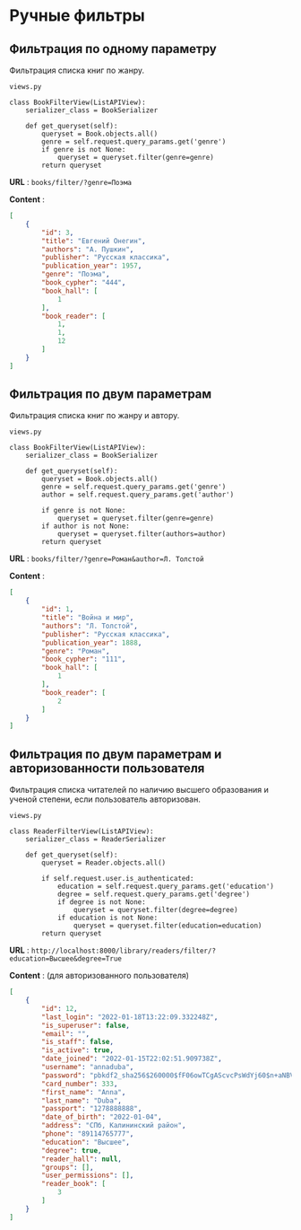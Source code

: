 # Ручные фильтры

## Фильтрация по одному параметру
Фильтрация списка книг по жанру.

`views.py`
```
class BookFilterView(ListAPIView):
    serializer_class = BookSerializer

    def get_queryset(self):
        queryset = Book.objects.all()
        genre = self.request.query_params.get('genre')
        if genre is not None:
            queryset = queryset.filter(genre=genre)
        return queryset
```

**URL** : `books/filter/?genre=Поэма`

**Content** :
```json
[
    {
        "id": 3,
        "title": "Евгений Онегин",
        "authors": "А. Пушкин",
        "publisher": "Русская классика",
        "publication_year": 1957,
        "genre": "Поэма",
        "book_cypher": "444",
        "book_hall": [
            1
        ],
        "book_reader": [
            1,
            1,
            12
        ]
    }
]
```

## Фильтрация по двум параметрам
Фильтрация списка книг по жанру и автору.

`views.py`
```
class BookFilterView(ListAPIView):
    serializer_class = BookSerializer

    def get_queryset(self):
        queryset = Book.objects.all()
        genre = self.request.query_params.get('genre')
        author = self.request.query_params.get('author')

        if genre is not None:
            queryset = queryset.filter(genre=genre)
        if author is not None:
            queryset = queryset.filter(authors=author)
        return queryset
```

**URL** : `books/filter/?genre=Роман&author=Л. Толстой`

**Content** :
```json
[
    {
        "id": 1,
        "title": "Война и мир",
        "authors": "Л. Толстой",
        "publisher": "Русская классика",
        "publication_year": 1888,
        "genre": "Роман",
        "book_cypher": "111",
        "book_hall": [
            1
        ],
        "book_reader": [
            2
        ]
    }
]
```

## Фильтрация по двум параметрам и авторизованности пользователя
Фильтрация списка читателей по наличию высшего образования и ученой степени, если пользователь авторизован.

`views.py`
```
class ReaderFilterView(ListAPIView):
    serializer_class = ReaderSerializer

    def get_queryset(self):
        queryset = Reader.objects.all()

        if self.request.user.is_authenticated:
            education = self.request.query_params.get('education')
            degree = self.request.query_params.get('degree')
            if degree is not None:
                queryset = queryset.filter(degree=degree)
            if education is not None:
                queryset = queryset.filter(education=education)
        return queryset
```

**URL** : `http://localhost:8000/library/readers/filter/?education=Высшее&degree=True`

**Content** : (для авторизованного пользователя)
```json
[
    {
        "id": 12,
        "last_login": "2022-01-18T13:22:09.332248Z",
        "is_superuser": false,
        "email": "",
        "is_staff": false,
        "is_active": true,
        "date_joined": "2022-01-15T22:02:51.909738Z",
        "username": "annaduba",
        "password": "pbkdf2_sha256$260000$fF06owTCgAScvcPsWdYj60$n+aNBVEm7CfVUgLHHH1qdIPi1nUsEEPmQh9yk4FqAUs=",
        "card_number": 333,
        "first_name": "Anna",
        "last_name": "Duba",
        "passport": "1278888888",
        "date_of_birth": "2022-01-04",
        "address": "СПб, Калининский район",
        "phone": "89114765777",
        "education": "Высшее",
        "degree": true,
        "reader_hall": null,
        "groups": [],
        "user_permissions": [],
        "reader_book": [
            3
        ]
    }
]
```
